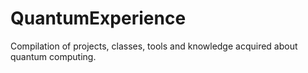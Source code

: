 # QuantumExperience
Compilation of projects, classes, tools and knowledge acquired about quantum computing.
